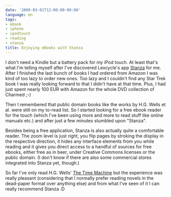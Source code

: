 ```yaml
---
date: '2009-03-01T12:00:00-00:00'
language: en
tags:
- ebook
- iphone
- ipodtouch
- reading
- stanza
title: Enjoying eBooks with Stanza
---
```



I don't need a Kindle but a battery pack for my iPod touch. At least that's
what I'm telling myself after I've discovered Lexcycle's app [Stanza][] for me.
After I finished the last bunch of books I had ordered from Amazon I was kind
of too lazy to order new ones. Too lazy and I couldn't find any Star Trek book
I was really looking forward to that I didn't have at that time. Plus, I had
just spent nearly 100 EUR with Amazon for the whole DVD collection of Charmed
;-)

Then I remembered that public domain books like the works by H.G. Wells et al.
were still on my to-read list. So I started looking for a free ebook reader
for the touch (which I've been using more and more to read stuff like online manuals
etc.) and after just a few minutes stumbled upon "Stanza". 

Besides being a free application, Stanza is also actually quite a comfortable
reader. The zoom level is just right, you flip pages by stroking the display
in the respective direction, it hides any interface elements from you while
reading and it gives you direct access to a handful of sources for free
ebooks, either free as in beer, under Creative Commons licenses or the public
domain. (I don't know if there are also some commercial stores integrated into
Stanza yet, though.)

So far I've only read H.G. Wells' [The Time Machine][] but the experience was
really pleasant (considering that I normally prefer reading novels in the
dead-paper format over anything else) and from what I've seen of it I can
really recommend Stanza :D

[Stanza]: http://www.lexcycle.com/
[The Time Machine]: http://www.gutenberg.org/etext/35
